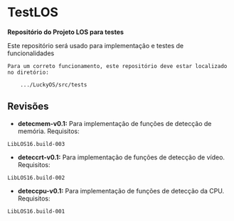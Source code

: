 # TestLOS #
**Repositório do Projeto LOS para testes**

Este repositório será usado para implementação e testes de funcionalidades

```
Para um correto funcionamento, este repositório deve estar localizado no diretório:

	.../LuckyOS/src/tests
```

## Revisões ##

* **detecmem-v0.1:** Para implementação de funções de detecção de memória.
Requisitos:

```
LibLOS16.build-003
```

* **deteccrt-v0.1:** Para implementação de funções de detecção de vídeo.
Requisitos:

```
LibLOS16.build-002
```

* **deteccpu-v0.1:** Para implementação de funções de detecção da CPU.
Requisitos:

```
LibLOS16.build-001
```
